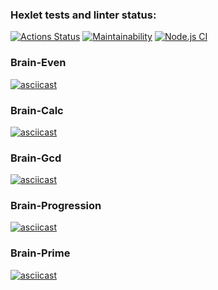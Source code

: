 ### Hexlet tests and linter status:

[![Actions Status](https://github.com/Hamzi25/frontend-project-lvl1/workflows/hexlet-check/badge.svg)](https://github.com/Hamzi25/frontend-project-lvl1/actions)
[![Maintainability](https://api.codeclimate.com/v1/badges/a99a88d28ad37a79dbf6/maintainability)](https://codeclimate.com/github/codeclimate/codeclimate/maintainability)
[![Node.js CI](https://github.com/Hamzi25/frontend-project-lvl1/actions/workflows/nodejs.yml/badge.svg)](https://github.com/Hamzi25/frontend-project-lvl1/actions/workflows/nodejs.yml)
### Brain-Even
[![asciicast](https://asciinema.org/a/g2da81lwCTZpXJtt6RCvrTpl3.svg)](https://asciinema.org/a/g2da81lwCTZpXJtt6RCvrTpl3)
### Brain-Calc
[![asciicast](https://asciinema.org/a/elxpVco3maeE2TRLxfwlr4dV0.svg)](https://asciinema.org/a/elxpVco3maeE2TRLxfwlr4dV0)
### Brain-Gcd
[![asciicast](https://asciinema.org/a/Vt3GJUpCDrmwEQyLSo0Z6YZSr.svg)](https://asciinema.org/a/Vt3GJUpCDrmwEQyLSo0Z6YZSr)
### Brain-Progression
[![asciicast](https://asciinema.org/a/COSoORcdw3lka3EK522iCgSTv.svg)](https://asciinema.org/a/COSoORcdw3lka3EK522iCgSTv)
### Brain-Prime
[![asciicast](https://asciinema.org/a/dPcrNMtBCrqgSxxNni8rcFkF8.svg)](https://asciinema.org/a/dPcrNMtBCrqgSxxNni8rcFkF8)
